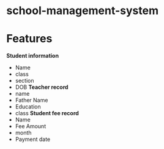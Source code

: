 # school-management-system
# Features 
**Student information**
 - Name
 - class
 - section
 - DOB
**Teacher record**
- name
- Father Name
- Education
- class
**Student fee record**
- Name
- Fee Amount
- month
- Payment date



